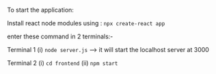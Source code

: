 To start the application:

Install react node modules using : `npx create-react app`

enter these command in 2 terminals:-

Terminal 1
(i) `node server.js`    --> it will start the localhost server at 3000

Terminal 2
(i) `cd frontend` 
(ii) `npm start`
